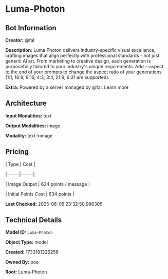 # Luma-Photon

## Bot Information

**Creator:** @fal

**Description:** Luma Photon delivers industry-specific visual excellence, crafting images that align perfectly with professional standards - not just generic AI art. From marketing to creative design, each generation is purposefully tailored to your industry's unique requirements. Add --aspect to the end of your prompts to change the aspect ratio of your generations (1:1, 16:9, 9:16, 4:3, 3:4, 21:9, 9:21 are supported).

**Extra:** Powered by a server managed by @fal. Learn more


## Architecture

**Input Modalities:** text

**Output Modalities:** image

**Modality:** text->image


## Pricing

| Type | Cost |

|------|------|

| Image Output | 634 points / message |

| Initial Points Cost | 634 points |


**Last Checked:** 2025-08-05 23:32:50.996305


## Technical Details

**Model ID:** `Luma-Photon`

**Object Type:** model

**Created:** 1733181326256

**Owned By:** poe

**Root:** Luma-Photon
